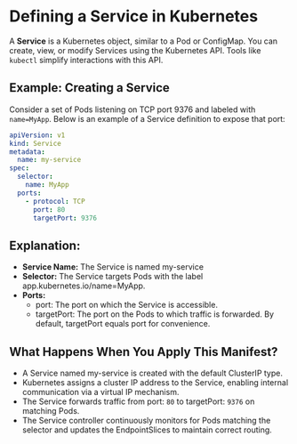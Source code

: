 # Defining a Service in Kubernetes

A **Service** is a Kubernetes object, similar to a Pod or ConfigMap. You can create, view, or modify Services using the Kubernetes API. Tools like `kubectl` simplify interactions with this API.

## Example: Creating a Service

Consider a set of Pods listening on TCP port 9376 and labeled with `name=MyApp`. Below is an example of a Service definition to expose that port:

```yaml
apiVersion: v1
kind: Service
metadata:
  name: my-service
spec:
  selector:
    name: MyApp
  ports:
    - protocol: TCP
      port: 80
      targetPort: 9376
```

## Explanation:
- **Service Name:** The Service is named my-service
- **Selector:** The Service targets Pods with the label app.kubernetes.io/name=MyApp.
- **Ports:**
    - port: The port on which the Service is accessible.
    - targetPort: The port on the Pods to which traffic is forwarded. By default, targetPort equals port for convenience.

## What Happens When You Apply This Manifest?
- A Service named my-service is created with the default ClusterIP type.
- Kubernetes assigns a cluster IP address to the Service, enabling internal communication via a virtual IP mechanism.
- The Service forwards traffic from port: `80` to targetPort: `9376` on matching Pods.
- The Service controller continuously monitors for Pods matching the selector and updates the EndpointSlices to maintain correct routing.